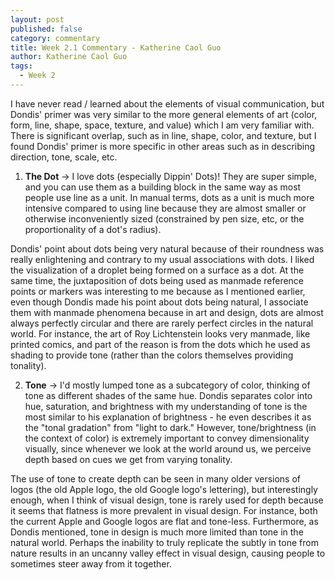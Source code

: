 ```yaml
---
layout: post
published: false
category: commentary
title: Week 2.1 Commentary - Katherine Caol Guo
author: Katherine Caol Guo
tags:
  - Week 2
---
```

I have never read / learned about the elements of visual communication, but Dondis' primer was very similar to the more general elements of art (color, form, line, shape, space, texture, and value) which I am very familiar with. There is significant overlap, such as in line, shape, color, and texture, but I found Dondis' primer is more specific in other areas such as in describing direction, tone, scale, etc. 

1. **The Dot** → I love dots (especially Dippin' Dots)! They are super simple, and you can use them as a building block in the same way as most people use line as a unit. In manual terms, dots as a unit is much more intensive compared to using line because they are almost smaller or otherwise inconveniently sized (constrained by pen size, etc, or the proportionality of a dot's radius).

Dondis' point about dots being very natural because of their roundness was really enlightening and contrary to my usual associations with dots. I liked the visualization of a droplet being formed on a surface as a dot. At the same time, the juxtaposition of dots being used as manmade reference points or markers was interesting to me because as I mentioned earlier, even though Dondis made his point about dots being natural, I associate them with manmade phenomena because in art and design, dots are almost always perfectly circular and there are rarely perfect circles in the natural world. For instance, the art of Roy Lichtenstein looks very manmade, like printed comics, and part of the reason is from the dots which he used as shading to provide tone (rather than the colors themselves providing tonality).

2. **Tone** → I'd mostly lumped tone as a subcategory of color, thinking of tone as different shades of the same hue. Dondis separates color into hue, saturation, and brightness with my understanding of tone is the most similar to his explanation of brightness - he even describes it as the "tonal gradation" from "light to dark." However, tone/brightness (in the context of color) is extremely important to convey dimensionality visually, since whenever we look at the world around us, we perceive depth based on cues we get from varying tonality. 

The use of tone to create depth can be seen in many older versions of logos (the old Apple logo, the old Google logo's lettering), but interestingly enough, when I think of visual design, tone is rarely used for depth because it seems that flatness is more prevalent in visual design. For instance, both the current Apple and Google logos are flat and tone-less. Furthermore, as Dondis mentioned, tone in design is much more limited than tone in the natural world. Perhaps the inability to truly replicate the subtly in tone from nature results in an uncanny valley effect in visual design, causing people to sometimes steer away from it together. 

